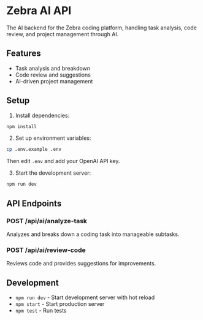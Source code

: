 # Zebra AI API

The AI backend for the Zebra coding platform, handling task analysis, code review, and project management through AI.

## Features

- Task analysis and breakdown
- Code review and suggestions
- AI-driven project management

## Setup

1. Install dependencies:
```bash
npm install
```

2. Set up environment variables:
```bash
cp .env.example .env
```
Then edit `.env` and add your OpenAI API key.

3. Start the development server:
```bash
npm run dev
```

## API Endpoints

### POST /api/ai/analyze-task
Analyzes and breaks down a coding task into manageable subtasks.

### POST /api/ai/review-code
Reviews code and provides suggestions for improvements.

## Development

- `npm run dev` - Start development server with hot reload
- `npm start` - Start production server
- `npm test` - Run tests
